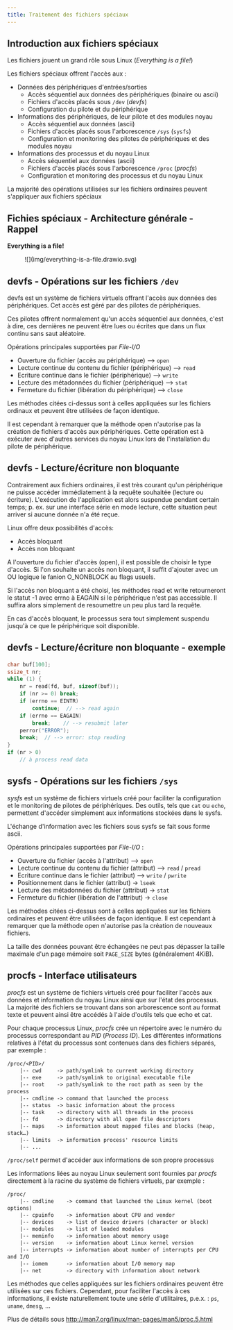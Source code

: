 ```yaml
---
title: Traitement des fichiers spéciaux
---
```


## Introduction aux fichiers spéciaux

Les fichiers jouent un grand rôle sous Linux (_Everything is a file!_)

Les fichiers spéciaux offrent l'accès aux :

- Données des périphériques d'entrées/sorties
    - Accès séquentiel aux données des périphériques (binaire ou ascii)
    - Fichiers d'accès placés sous `/dev` (_devfs_)
    - Configuration du pilote et du périphérique
- Informations des périphériques, de leur pilote et des modules noyau
    - Accès séquentiel aux données (ascii)
    - Fichiers d'accès placés sous l'arborescence `/sys` (`sysfs`)
    - Configuration et monitoring des pilotes de périphériques et des modules noyau
- Informations des processus et du noyau Linux
    - Accès séquentiel aux données (ascii)
    - Fichiers d'accès placés sous l'arborescence `/proc` (_procfs_)
    - Configuration et monitoring des processus et du noyau Linux

La majorité des opérations utilisées sur les fichiers ordinaires peuvent
s'appliquer aux fichiers spéciaux

## Fichies spéciaux - Architecture générale - Rappel

**Everything is a file!**

<figure markdown>
![](img/everything-is-a-file.drawio.svg)
</figure>

## devfs - Opérations sur les fichiers `/dev`

devfs est un système de fichiers virtuels offrant l'accès aux données des
périphériques. Cet accès est géré par des pilotes de périphériques.

Ces pilotes offrent normalement qu'un accès séquentiel aux données, c'est à dire,
ces dernières ne peuvent être lues ou écrites que dans un flux continu sans
saut aléatoire.

Opérations principales supportées par _File-I/O_

- Ouverture du fichier (accès au périphérique) --> `open`
- Lecture continue du contenu du fichier (périphérique) --> `read`
- Ecriture continue dans le fichier (périphérique) --> `write`
- Lecture des métadonnées du fichier (périphérique) --> `stat`
- Fermeture du fichier (libération du périphérique) --> `close`

Les méthodes citées ci-dessus sont à celles appliquées sur les fichiers
ordinaux et peuvent être utilisées de façon identique.

Il est cependant à remarquer que la méthode open n'autorise pas la création
de fichiers d'accès aux périphériques. Cette opération est à exécuter avec
d'autres services du noyau Linux lors de l'installation du pilote de
périphérique.

## devfs - Lecture/écriture non bloquante

Contrairement aux fichiers ordinaires, il est très courant qu'un périphérique
ne puisse accéder immédiatement à la requête souhaitée (lecture ou écriture).
L'exécution de l'application est alors suspendue pendant certain temps; p. ex.
sur une interface série en mode lecture, cette situation peut arriver si aucune
donnée n'a été reçue.

Linux offre deux possibilités d'accès:

- Accès bloquant
- Accès non bloquant

A l'ouverture du fichier d'accès (open), il est possible de choisir le type
d'accès. Si l'on souhaite un accès non bloquant, il suffit d'ajouter avec un OU
logique le fanion O_NONBLOCK au flags usuels.

Si l'accès non bloquant a été choisi, les méthodes read et write retourneront
le statut -1 avec errno à EAGAIN si le périphérique n'est pas accessible. Il
suffira alors simplement de resoumettre un peu plus tard la requête.

En cas d'accès bloquant, le processus sera tout simplement suspendu
jusqu'à ce que le périphérique soit disponible.

## devfs - Lecture/écriture non bloquante - exemple

```c hl_lines="8-9"
char buf[100];
ssize_t nr;
while (1) {
    nr = read(fd, buf, sizeof(buf));
    if (nr >= 0) break;
    if (errno == EINTR) 
        continue;  // --> read again
    if (errno == EAGAIN) 
        break;    // --> resubmit later
    perror("ERROR");
    break;  // --> error: stop reading
}
if (nr > 0)
    // à process read data
```


## sysfs - Opérations sur les fichiers `/sys`

_sysfs_ est un système de fichiers virtuels créé pour faciliter la configuration et
le monitoring de pilotes de périphériques. Des outils, tels que `cat` ou `echo`,
permettent d'accéder simplement aux informations stockées dans le sysfs.

L'échange d'information avec les fichiers sous sysfs se fait sous forme ascii.

Opérations principales supportées par _File-I/O_ :

- Ouverture du fichier (accès à l'attribut) --> `open`
- Lecture continue du contenu du fichier (attribut) --> `read` / `pread`
- Ecriture continue dans le fichier (attribut) --> `write` / `pwrite`
- Positionnement dans le fichier (attribut) -> `lseek`
- Lecture des métadonnées du fichier (attribut) -> `stat`
- Fermeture du fichier (libération de l'attribut) -> `close`

Les méthodes citées ci-dessus sont à celles appliquées sur les fichiers
ordinaires et peuvent être utilisées de façon identique. Il est cependant à
remarquer que la méthode open n'autorise pas la création de nouveaux
fichiers.

La taille des données pouvant être échangées ne peut pas dépasser la taille
maximale d'un page mémoire soit `PAGE_SIZE` bytes (généralement 4KiB).

## procfs - Interface utilisateurs

_procfs_ est un système de fichiers virtuels créé pour faciliter l'accès aux données
et information du noyau Linux ainsi que sur l'état des processus. La majorité
des fichiers se trouvant dans son arborescence sont au format texte et peuvent
ainsi être accédés à l'aide d'outils tels que echo et cat.

Pour chaque processus Linux, _procfs_ crée un répertoire avec le numéro du
processus correspondant au _PID_ (_Process ID_). Les différentes informations
relatives à l'état du processus sont contenues dans des fichiers séparés, par exemple :

```text
/proc/<PID>/
    |-- cwd     -> path/symlink to current working directory
    |-- exe     -> path/symlink to original executable file
    |-- root    -> path/symlink to the root path as seen by the process
    |-- cmdline -> command that launched the process
    |-- status  -> basic information about the process
    |-- task    -> directory with all threads in the process
    |-- fd      -> directory with all open file descriptors
    |-- maps    -> information about mapped files and blocks (heap, stack…)
    |-- limits  -> information process' resource limits
    |-- ...
```

`/proc/self` permet d'accéder aux informations de son propre processus

Les informations liées au noyau Linux seulement sont fournies par _procfs_
directement à la racine du système de fichiers virtuels, par exemple :

```text
/proc/
    |-- cmdline    -> command that launched the Linux kernel (boot options)
    |-- cpuinfo    -> information about CPU and vendor
    |-- devices    -> list of device drivers (character or block)
    |-- modules    -> list of loaded modules
    |-- meminfo    -> information about memory usage
    |-- version    -> information about Linux kernel version
    |-- interrupts -> information about number of interrupts per CPU and I/O
    |-- iomem      -> information about I/O memory map
    |-- net        -> directory with information about network
```

Les méthodes que celles appliquées sur les fichiers ordinaires peuvent être
utilisées sur ces fichiers. Cependant, pour faciliter l'accès à ces informations, il
existe naturellement toute une série d'utilitaires, p.e.x. : `ps`, `uname`, `dmesg`, ...

Plus de détails sous http://man7.org/linux/man-pages/man5/proc.5.html